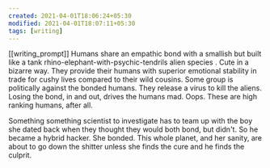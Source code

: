 ```yaml
---
created: 2021-04-01T18:06:24+05:30
modified: 2021-04-01T18:07:11+05:30
tags: [writing]
---
```

[[writing_prompt]]
 Humans share an empathic bond with a smallish but built like a tank rhino-elephant-with-psychic-tendrils alien species . Cute in a bizarre way. They provide their humans with superior emotional stability in trade for cushy lives compared to their wild cousins. Some group is politically against the bonded humans. They release a virus to kill the aliens. Losing the bond, in and out, drives the humans mad. Oops. These are high ranking humans, after all. 

Something something scientist to investigate has to team up with the boy she dated back when they thought they would both bond, but didn't. So he became a hybrid hacker. She bonded. This whole planet, and her sanity, are about to go down the shitter unless she finds the cure and he finds the culprit.  
